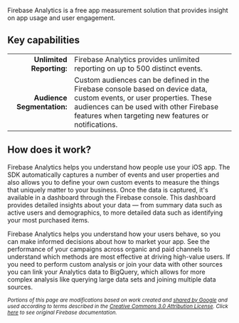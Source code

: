 Firebase Analytics is a free app measurement solution that provides insight on app usage and user engagement.

## Key capabilities

|  | |
|-:|-|
| **Unlimited Reporting:**   | Firebase Analytics provides unlimited reporting on up to 500 distinct events. |
| **Audience Segmentation:** | Custom audiences can be defined in the Firebase console based on device data, custom events, or user properties. These audiences can be used with other Firebase features when targeting new features or notifications. |

## How does it work?

Firebase Analytics helps you understand how people use your iOS app. The SDK automatically captures a number of events and user properties and also allows you to define your own custom events to measure the things that uniquely matter to your business. Once the data is captured, it's available in a dashboard through the Firebase console. This dashboard provides detailed insights about your data — from summary data such as active users and demographics, to more detailed data such as identifying your most purchased items.

Firebase Analytics helps you understand how your users behave, so you can make informed decisions about how to market your app. See the performance of your campaigns across organic and paid channels to understand which methods are most effective at driving high-value users. If you need to perform custom analysis or join your data with other sources you can link your Analytics data to BigQuery, which allows for more complex analysis like querying large data sets and joining multiple data sources.

<sub>_Portions of this page are modifications based on work created and [shared by Google](https://developers.google.com/readme/policies/) and used according to terms described in the [Creative Commons 3.0 Attribution License](http://creativecommons.org/licenses/by/3.0/). Click [here](https://firebase.google.com/docs/analytics/) to see original Firebase documentation._</sub>
